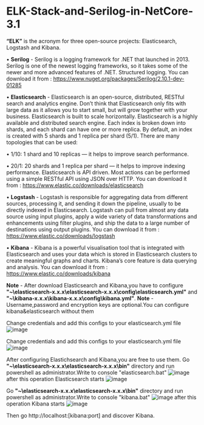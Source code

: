 # ELK-Stack-and-Serilog-in-NetCore-3.1
 
**“ELK”** is the acronym for three open-source projects: Elasticsearch, Logstash and Kibana.

• **Serilog** - Serilog is a logging framework for .NET that launched in 2013. Serilog is one of the newest logging frameworks, so it takes some of the newer and more advanced features of .NET. Structured logging.  You can download it from : https://www.nuget.org/packages/Serilog/2.10.1-dev-01285

• **Elasticsearch** - Elasticsearch is an open-source, distributed, RESTful search and analytics engine. Don’t think that Elasticsearch only fits with large data as it allows you to start small, but will grow together with your business. Elasticsearch is built to scale horizontally.
 Elasticsearch is a highly available and distributed search engine. Each index is broken down into shards, and each shard can have one or more replica. By default, an index is created with 5 shards and 1 replica per shard (5/1). There are many topologies that can be used:
 
 • 1/10: 1 shard and 10 replicas — it helps to improve search performance.
 
 • 20/1: 20 shards and 1 replica per shard — it helps to improve indexing performance.
Elasticsearch is API driven. Most actions can be performed using a simple RESTful API using JSON over HTTP. 
You can download it from : https://www.elastic.co/downloads/elasticsearch

• **Logstash** - Logstash is responsible for aggregating data from different sources, processing it, and sending it down the pipeline, usually to be directly indexed in Elasticsearch.
Logstash can pull from almost any data source using input plugins, apply a wide variety of data transformations and enhancements using filter plugins, and ship the data to a large number of destinations using output plugins.
You can download it from : https://www.elastic.co/downloads/logstash

• **Kibana** - Kibana is a powerful visualisation tool that is integrated with Elasticsearch and uses your data which is stored in Elasticsearch clusters to create meaningful graphs and charts. Kibana’s core feature is data querying and analysis.
You can download it from : https://www.elastic.co/downloads/kibana

**Note** - After download Elasticsearch and Kibana,you have to configure **"~\elasticsearch-x.x.x\elasticsearch-x.x.x\config\elasticsearch.yml"** and **"~\kibana-x.x.x\kibana-x.x.x\config\kibana.yml"**.
**Note** - Username,password and encryption keys are optional.You can configure kibana&elasticsearch without them

Change credentials and add this configs to your elasticsearch.yml file
![image](https://user-images.githubusercontent.com/45458681/111024246-0c36a280-83f7-11eb-8d80-3a91767d9951.png)

Change credentials and add this configs to your elasticsearch.yml file
![image](https://user-images.githubusercontent.com/45458681/111024341-b8788900-83f7-11eb-99df-15813c52b846.png)


After configuring Elastichsearch and Kibana,you are free to use them.
Go **"~\elasticsearch-x.x.x\elasticsearch-x.x.x\bin"** directory and run powershell as administrator.Write to console "elasticsearch.bat"
![image](https://user-images.githubusercontent.com/45458681/111024512-9b908580-83f8-11eb-92a9-54862df6c6b0.png)
after this operation Elasticsearch starts
![image](https://user-images.githubusercontent.com/45458681/111024670-70f2fc80-83f9-11eb-92d3-0848b5b6919a.png)


Go **"~\elasticsearch-x.x.x\elasticsearch-x.x.x\bin"** directory and run powershell as administrator.Write to console "kibana.bat"
![image](https://user-images.githubusercontent.com/45458681/111024912-946a7700-83fa-11eb-8ed6-1a5ca73591b7.png)
after this operation Kibana starts
![image](https://user-images.githubusercontent.com/45458681/111024810-1dcd7980-83fa-11eb-8e2c-5223c4414f70.png)

Then go http://localhost:[kibana:port] and discover Kibana.
